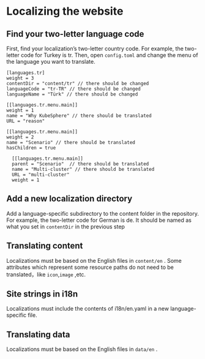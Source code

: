 # Localizing the website

## Find your two-letter language code

First, find your localization’s two-letter country code. For example, the two-letter code for Turkey is tr. Then, open `config.toml` and change the menu of the language you want to translate.

```
[languages.tr]
weight = 3
contentDir = "content/tr" // there should be changed
languageCode = "tr-TR" // there should be changed
languageName = "Türk" // there should be changed

[[languages.tr.menu.main]]
weight = 1
name = "Why KubeSphere" // there should be translated
URL = "reason"

[[languages.tr.menu.main]]
weight = 2
name = "Scenario" // there should be translated
hasChildren = true

  [[languages.tr.menu.main]]
  parent = "Scenario"  // there should be translated
  name = "Multi-cluster" // there should be translated
  URL = "multi-cluster"
  weight = 1

```

##  Add a new localization directory

Add a language-specific subdirectory to the content folder in the repository. For example, the two-letter code for German is de. It should be named as what you set in `contentDir` in the previous step

## Translating content

Localizations must be based on the English files in `content/en` . Some attributes which represent some resource paths do not need to be translated，like `icon`,`image` ,etc.

## Site strings in i18n

Localizations must include the contents of i18n/en.yaml in a new language-specific file.

## Translating data

Localizations must be based on the English files in `data/en` .